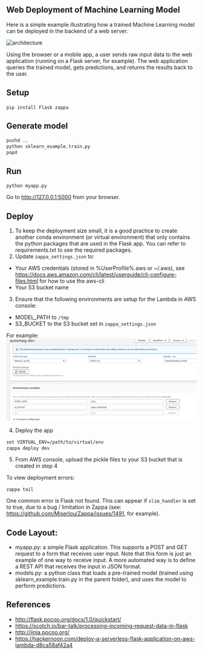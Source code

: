 ## Web Deployment of Machine Learning Model

Here is a simple example illustrating how a trained Machine Learning model can be deployed in the backend of a web server.

![architecture](architecture.png)

Using the browser or a mobile app, a user sends raw input data to the web application (running on a Flask server, for example). The web application queries the trained model, gets predictions, and returns the results back to the user.

## Setup
```
pip install Flask zappa
```

## Generate model
```
pushd ..
python sklearn_example.train.py
popd
```

## Run
```
python myapp.py
```

Go to http://127.0.0.1:5000 from your browser.

## Deploy

1. To keep the deployment size small, it is a good practice to create another conda environment (or virtual environment) that only contains the python packages that are used in the Flask app. You can refer to requirements.txt to see the required packages.
2. Update `zappa_settings.json` to:
  - Your AWS credentials (stored in %UserProfile%\.aws or ~/.aws), see https://docs.aws.amazon.com/cli/latest/userguide/cli-configure-files.html for how to use the aws-cli
  - Your S3 bucket name
3. Ensure that the following environments are setup for the Lambda in AWS console:
  - MODEL_PATH to `/tmp`
  - S3_BUCKET to the S3 bucket set in `zappa_settings.json`

  For example:
  ![config](lambda_config.png)

4. Deploy the app
```
set VIRTUAL_ENV=/path/to/virtual/env
zappa deploy dev
```

5. From AWS console, upload the pickle files to your S3 bucket that is created in step 4


To view deployment errors:
```
zappa tail
```

One common error is Flask not found. This can appear if `slim_handler` is set to true, due to a bug / limitation in Zappa (see: https://github.com/Miserlou/Zappa/issues/1491, for example).


## Code Layout:
* myapp.py: a simple Flask application. This supports a POST and GET request to a form that receives user input. Note that this form is just an example of one way to receive input. A more automated way is to define a REST API that receives the input in JSON format. 
* models.py: a python class that loads a pre-trained model (trained using sklearn_example.train.py in the parent folder), and uses the model to perform predictions.

## References
- http://flask.pocoo.org/docs/1.0/quickstart/
- https://scotch.io/bar-talk/processing-incoming-request-data-in-flask
- http://jinja.pocoo.org/
- https://hackernoon.com/deploy-a-serverless-flask-application-on-aws-lambda-d8ca58af42a4